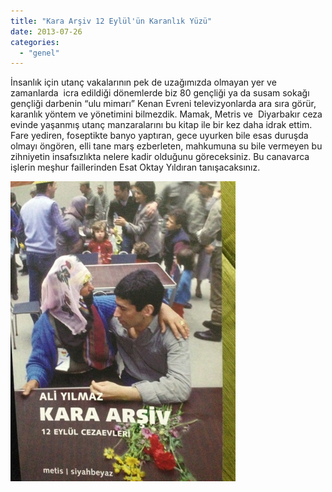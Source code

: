 ```yaml
---
title: "Kara Arşiv 12 Eylül'ün Karanlık Yüzü"
date: 2013-07-26
categories: 
  - "genel"
---
```


İnsanlık için utanç vakalarının pek de uzağımızda olmayan yer ve zamanlarda  icra edildiği dönemlerde biz 80 gençliği ya da susam sokağı gençliği darbenin “ulu mimarı” Kenan Evreni televizyonlarda ara sıra görür, karanlık yöntem ve yönetimini bilmezdik. Mamak, Metris ve  Diyarbakır ceza evinde yaşanmış utanç manzaralarını bu kitap ile bir kez daha idrak ettim. Fare yediren, foseptikte banyo yaptıran, gece uyurken bile esas duruşda olmayı öngören, elli tane marş ezberleten, mahkumuna su bile vermeyen bu zihniyetin insafsızlıkta nelere kadir olduğunu göreceksiniz. Bu canavarca işlerin meşhur faillerinden Esat Oktay Yıldıran tanışacaksınız.

[![image](/images/blogger-image--1874578047.jpg)](https://lh6.googleusercontent.com/-c6fIpwG4baA/UfLFXfMiOiI/AAAAAAAAInA/iAID7SGasnw/s640/blogger-image--1874578047.jpg)
